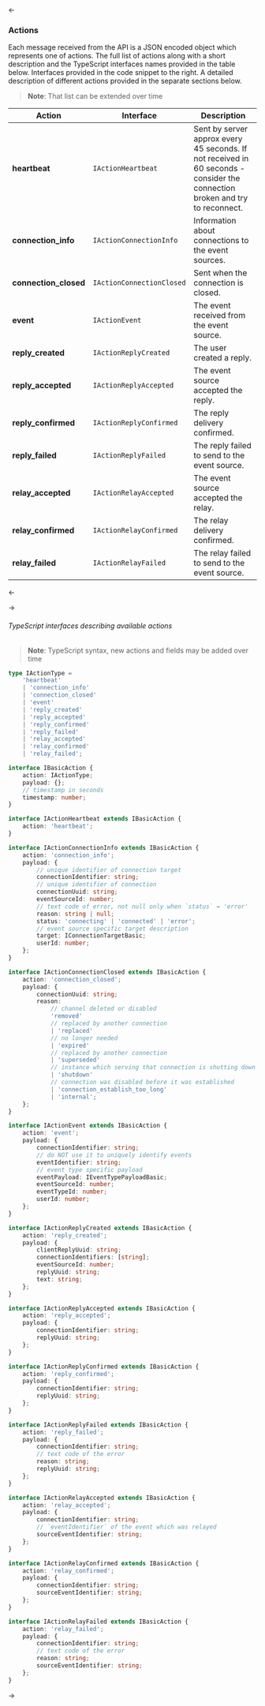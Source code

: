 <-
### <a name="chat-actions"></a>Actions

Each message received from the API is a JSON encoded object which represents one of actions. 
The full list of actions along with a short description and the TypeScript interfaces names provided in the table below.
Interfaces provided in the code snippet to the right.
A detailed description of different actions provided in the separate sections below.

> <span class="warning" /> **Note**: That list can be extended over time

| Action | Interface | Description |
|--------------|--------------|--------------|
| **heartbeat** | `IActionHeartbeat` | Sent by server approx every 45 seconds. If not received in 60 seconds - consider the connection broken and try to reconnect. |
| **connection_info** | `IActionConnectionInfo` | Information about connections to the event sources. |
| **connection_closed** | `IActionConnectionClosed` | Sent when the connection is closed. |
| **event** | `IActionEvent` | The event received from the event source. |
| **reply_created** | `IActionReplyCreated` | The user created a reply. |
| **reply_accepted** | `IActionReplyAccepted` | The event source accepted the reply. |
| **reply_confirmed** | `IActionReplyConfirmed` | The reply delivery confirmed. |
| **reply_failed** | `IActionReplyFailed` | The reply failed to send to the event source. |
| **relay_accepted** | `IActionRelayAccepted` | The event source accepted the relay. |
| **relay_confirmed** | `IActionRelayConfirmed` | The relay delivery confirmed. |
| **relay_failed** | `IActionRelayFailed` | The relay failed to send to the event source. |

<-
 
->
###### TypeScript interfaces describing available actions

> <span class="warning" /> **Note**: TypeScript syntax, new actions and fields may be added over time

```typescript
type IActionType = 
    'heartbeat'
    | 'connection_info' 
    | 'connection_closed' 
    | 'event' 
    | 'reply_created' 
    | 'reply_accepted' 
    | 'reply_confirmed' 
    | 'reply_failed' 
    | 'relay_accepted' 
    | 'relay_confirmed'
    | 'relay_failed';

interface IBasicAction {
    action: IActionType;
    payload: {};
    // timestamp in seconds
    timestamp: number;
}

interface IActionHeartbeat extends IBasicAction {
    action: 'heartbeat';
}

interface IActionConnectionInfo extends IBasicAction {
    action: 'connection_info';
    payload: {
        // unique identifier of connection target
        connectionIdentifier: string;
        // unique identifier of connection
        connectionUuid: string;
        eventSourceId: number;
        // text code of error, not null only when `status` = 'error'
        reason: string | null;
        status: 'connecting' | 'connected' | 'error';
        // event source specific target description
        target: IConnectionTargetBasic;
        userId: number;
    };
}

interface IActionConnectionClosed extends IBasicAction {
    action: 'connection_closed';
    payload: {
        connectionUuid: string;
        reason: 
            // channel deleted or disabled
            'removed' 
            // replaced by another connection
            | 'replaced' 
            // no longer needed
            | 'expired'
            // replaced by another connection
            | 'superseded' 
            // instance which serving that connection is shutting down
            | 'shutdown' 
            // connection was disabled before it was established
            | 'connection_establish_too_long'    
            | 'internal';
    };   
}

interface IActionEvent extends IBasicAction {
    action: 'event';
    payload: {
        connectionIdentifier: string;
        // do NOT use it to uniquely identify events
        eventIdentifier: string;
        // event type specific payload
        eventPayload: IEventTypePayloadBasic;
        eventSourceId: number;
        eventTypeId: number;
        userId: number;
    };
}

interface IActionReplyCreated extends IBasicAction {
    action: 'reply_created';
    payload: {
        clientReplyUuid: string;
        connectionIdentifiers: [string];
        eventSourceId: number;
        replyUuid: string;
        text: string;
    };
}

interface IActionReplyAccepted extends IBasicAction {
    action: 'reply_accepted';
    payload: {
        connectionIdentifier: string;
        replyUuid: string;
    };
}

interface IActionReplyConfirmed extends IBasicAction {
    action: 'reply_confirmed';
    payload: {
        connectionIdentifier: string;
        replyUuid: string;
    };
}

interface IActionReplyFailed extends IBasicAction {
    action: 'reply_failed';
    payload: {
        connectionIdentifier: string;
        // text code of the error
        reason: string;
        replyUuid: string;
    };
}

interface IActionRelayAccepted extends IBasicAction {
    action: 'relay_accepted';
    payload: {
        connectionIdentifier: string;
        // `eventIdentifier` of the event which was relayed
        sourceEventIdentifier: string;
    };
}

interface IActionRelayConfirmed extends IBasicAction {
    action: 'relay_confirmed';
    payload: {
        connectionIdentifier: string;
        sourceEventIdentifier: string;
    };
}

interface IActionRelayFailed extends IBasicAction {
    action: 'relay_failed';
    payload: {
        connectionIdentifier: string;
        // text code of the error
        reason: string;
        sourceEventIdentifier: string;
    };
}
```
->
